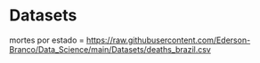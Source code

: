 # Datasets

mortes por estado = https://raw.githubusercontent.com/Ederson-Branco/Data_Science/main/Datasets/deaths_brazil.csv
